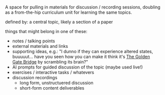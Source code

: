 A space for pulling in materials for discussion / recording sessions, doubling as a from-the-hip curriculum unit for learning the same topics. 

defined by: a central topic, likely a section of a paper

things that might belong in one of these: 
- notes / talking points
- external materials and links
- supporting ideas, e.g.: "I dunno if they can experience altered states, buuuuut... have you seen how you can make it think it's [The Golden Gate Bridge](https://transformer-circuits.pub/2024/scaling-monosemanticity/) by scrambling its brain?"
- AI prompts for guided discussion of the topic (maybe used live!)
- exercises / interactive tasks / whatevers
- discussion recordings
  - long form, unstructuered discussion
  - short-form content deliverables
